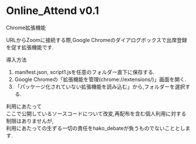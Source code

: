 # Online_Attend v0.1  
Chrome拡張機能

URLからZoomに接続する際,Google Chromeのダイアログボックスで出席登録を促す拡張機能です.


導入方法  
1. manifest.json, script1.jsを任意のフォルダー直下に保存する.  
2. Google Chromeの「拡張機能を管理(chrome://extensions/)」画面を開く.  
3. 「パッケージ化されていない拡張機能を読み込む」から,フォルダーを選択する.  


利用にあたって  
ここで公開しているソースコードについて改変,再配布を含む個人利用に対する制限はありませんが,  
利用にあたっての生ずる一切の責任をhako_debateが負うものでないこととします.
